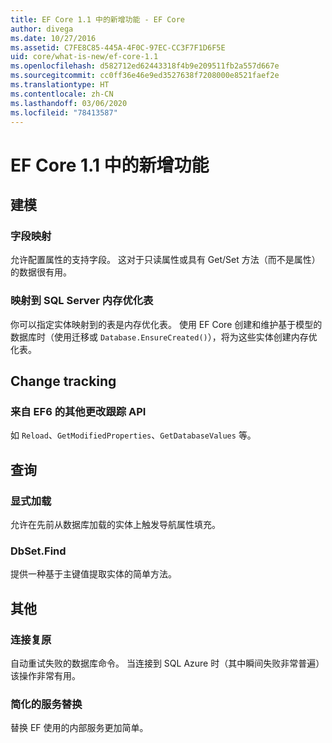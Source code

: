 ```yaml
---
title: EF Core 1.1 中的新增功能 - EF Core
author: divega
ms.date: 10/27/2016
ms.assetid: C7FE8C85-445A-4F0C-97EC-CC3F7F1D6F5E
uid: core/what-is-new/ef-core-1.1
ms.openlocfilehash: d582712ed62443318f4b9e209511fb2a557d667e
ms.sourcegitcommit: cc0ff36e46e9ed3527638f7208000e8521faef2e
ms.translationtype: HT
ms.contentlocale: zh-CN
ms.lasthandoff: 03/06/2020
ms.locfileid: "78413587"
---
```

# <a name="new-features-in-ef-core-11"></a>EF Core 1.1 中的新增功能

## <a name="modeling"></a>建模

### <a name="field-mapping"></a>字段映射

允许配置属性的支持字段。 这对于只读属性或具有 Get/Set 方法（而不是属性）的数据很有用。

### <a name="mapping-to-memory-optimized-tables-in-sql-server"></a>映射到 SQL Server 内存优化表

你可以指定实体映射到的表是内存优化表。 使用 EF Core 创建和维护基于模型的数据库时（使用迁移或 `Database.EnsureCreated()`），将为这些实体创建内存优化表。

## <a name="change-tracking"></a>Change tracking

### <a name="additional-change-tracking-apis-from-ef6"></a>来自 EF6 的其他更改跟踪 API

如 `Reload`、`GetModifiedProperties`、`GetDatabaseValues` 等。

## <a name="query"></a>查询

### <a name="explicit-loading"></a>显式加载

允许在先前从数据库加载的实体上触发导航属性填充。

### <a name="dbsetfind"></a>DbSet.Find

提供一种基于主键值提取实体的简单方法。

## <a name="other"></a>其他

### <a name="connection-resiliency"></a>连接复原

自动重试失败的数据库命令。 当连接到 SQL Azure 时（其中瞬间失败非常普遍）该操作非常有用。

### <a name="simplified-service-replacement"></a>简化的服务替换

替换 EF 使用的内部服务更加简单。
